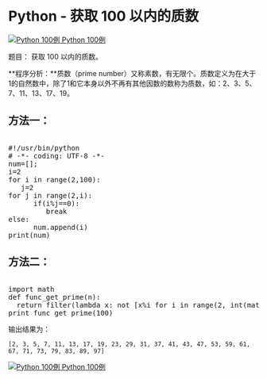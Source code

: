 Python - 获取 100 以内的质数
=====================

 [![Python 100例](../images/up.gif)
 Python 100例](python-100-examples.html)


 题目： 获取 100 以内的质数。

 **程序分析：**质数（prime number）又称素数，有无限个。质数定义为在大于1的自然数中，除了1和它本身以外不再有其他因数的数称为质数，如：2、3、5、7、11、13、17、19。

  方法一：
----

 <pre>

#!/usr/bin/python
# -*- coding: UTF-8 -*-
num=[];
i=2
for i in range(2,100):
   j=2
for j in range(2,i):
      if(i%j==0):
         break
else:
      num.append(i)
print(num)
</pre>

   方法二：
----

 <pre>

import math
def func_get_prime(n):
  return filter(lambda x: not [x%i for i in range(2, int(math.sqrt(x))+1) if x%i ==0], range(2,n+1))
print func_get_prime(100)
</pre>

  输出结果为：

 
```
[2, 3, 5, 7, 11, 13, 17, 19, 23, 29, 31, 37, 41, 43, 47, 53, 59, 61, 67, 71, 73, 79, 83, 89, 97]

```

 [![Python 100例](../images/up.gif)
 Python 100例](python-100-examples.html)

